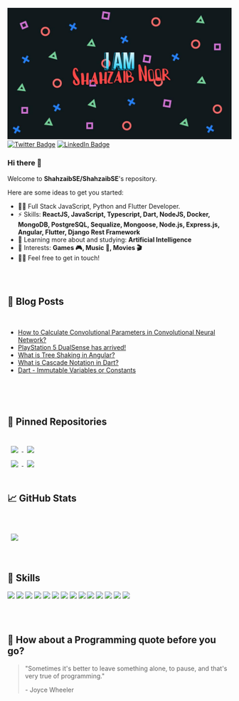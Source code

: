 
![Shahzaib Noor Banner](./playstation-buttons-background.jpg)
[![Twitter Badge](https://img.shields.io/badge/Twitter-Profile-informational?style=flat&logo=twitter&logoColor=white&color=1CA2F1)](https://twitter.com/ShahzaibNoor1)
[![LinkedIn Badge](https://img.shields.io/badge/LinkedIn-Profile-informational?style=flat&logo=linkedin&logoColor=white&color=0D76A8)](https://www.linkedin.com/in/shahzaib-noor-0a1b71b4/)

### Hi there 👋

Welcome to **ShahzaibSE/ShahzaibSE**'s repository.

Here are some ideas to get you started:

- 👨‍💻 Full Stack JavaScript, Python and Flutter Developer.
- ⚡ Skills: **ReactJS, JavaScript, Typescript, Dart, NodeJS, Docker, MongoDB, PostgreSQL, Sequalize, Mongoose, Node.js, Express.js, Angular, Flutter, Django Rest Framework**
- 🌱 Learning more about and studying: **Artificial Intelligence**
- 💜 Interests: **Games 🎮, Music 🎵, Movies 🎬**
- 👋🏻 Feel free to get in touch!

<br/>
<br/>

## 📝 Blog Posts

<br>

<!-- BLOG-POST-LIST:START -->
- [How to Calculate Convolutional Parameters in Convolutional Neural Network?](https://medium.com/@shahzaibnoor40/the-convolution-parameters-calculation-b2394da8dd59)
- [PlayStation 5 DualSense has arrived!](https://medium.com/@shahzaibnoor40/playstation-5-controller-has-arrived-771ca25640f1)
- [What is Tree Shaking in Angular?](https://medium.com/@shahzaibnoor40/this-is-a-new-and-exciting-day-as-angular-enthusiast-because-angular-9-has-been-released-with-ivy-6abb1e3cbfa0)
- [What is Cascade Notation in Dart?](https://dev.to/shahzaibnoordev/dart-cascade-notation-3hhg)
- [Dart - Immutable Variables or Constants](https://dev.to/shahzaibnoordev/dart-immutable-variables-or-constants-312d)
<!-- BLOG-POST-LIST:END -->

<br/>
<br/>

<br>

## 📌 Pinned Repositories

<br>

<a href="https://github.com/ShahzaibSE/flutter-todo-app-shahzaib-noor.git">
  <img align="center" style="margin:0.5rem" src="https://github-readme-stats.vercel.app/api/pin/?username=ShahzaibSE&repo=flutter-todo-app-shahzaib-noor&title_color=ffffff&text_color=c9cacc&icon_color=4AB197&bg_color=1A2B34" />
</a>

<a href="https://github.com/ShahzaibSE/news-app-prequisite-hackathon-app.git">
  <img align="center" style="margin:0.5rem" src="https://github-readme-stats.vercel.app/api/pin/?username=ShahzaibSE&repo=news-prequisite-hackathon-app&title_color=ffffff&text_color=c9cacc&icon_color=4AB197&bg_color=1A2B34" />
</a>

<br>

<a href="https://github.com/ShahzaibSE/flutter-calculator-shahzaib-noor.git">
  <img align="center" style="margin:0.5rem" src="https://github-readme-stats.vercel.app/api/pin/?username=ShahzaibSE&repo=flutter-calculator-shahzaib-noor&title_color=ffffff&text_color=c9cacc&icon_color=4AB197&bg_color=1A2B34" />
</a>

<a href="https://github.com/ShahzaibSE/COVID-19-Tracker-App.git">
  <img align="center" style="margin:0.5rem" src="https://github-readme-stats.vercel.app/api/pin/?username=ShahzaibSE&repo=COVID-19-Tracker-App&title_color=ffffff&text_color=c9cacc&icon_color=4AB197&bg_color=1A2B34" />
</a>


<br/>
<br/>

## &#x1f4c8; GitHub Stats

<br/>
<br/>

<a href="https://github.com/braydoncoyer">
  <img align="center" style="margin:0.5rem" src="https://github-readme-stats.vercel.app/api/top-langs/?username=ShahzaibSE&hide=html,css&title_color=ffffff&text_color=c9cacc&icon_color=4AB197&bg_color=1A2B34" />
</a>

<br/>
<br/>
<br/>

## 💼 Skills
![](https://img.shields.io/badge/Code-Angular-informational?style=flat&logo=angular&logoColor=white&color=4AB197)
![](https://img.shields.io/badge/Code-Flutter-informational?style=flat&logo=flutter&logoColor=white&color=4AB197)
![](https://img.shields.io/badge/Code-React-informational?style=flat&logo=react&logoColor=white&color=4AB197)
![](https://img.shields.io/badge/Code-Redux-informational?style=flat&logo=Redux&logoColor=white&color=4AB197)
![](https://img.shields.io/badge/Code-JavaScript-informational?style=flat&logo=JavaScript&logoColor=white&color=4AB197)
![](https://img.shields.io/badge/Code-TypeScript-informational?style=flat&logo=TypeScript&logoColor=white&color=4AB197)
![](https://img.shields.io/badge/Code-Python-informational?style=flat&logo=c-sharp&logoColor=white&color=4AB197)
![](https://img.shields.io/badge/Code-TypeScript-informational?style=flat&logo=TypeScript&logoColor=white&color=4AB197)
![](https://img.shields.io/badge/Code-Dart-informational?style=flat&logo=Dart&logoColor=white&color=4AB197)
![](https://img.shields.io/badge/Code-NodeJS-informational?style=flat&logo=NodeJS&logoColor=white&color=4AB197)
![](https://img.shields.io/badge/Code-ExpressJS-informational?style=flat&logo=ExpressJS&logoColor=white&color=4AB197)
![](https://img.shields.io/badge/Code-MongoDB-informational?style=flat&logo=MongoDB&logoColor=white&color=4AB197)
![](https://img.shields.io/badge/Code-PostgreSQL-informational?style=flat&logo=PostgreSQL&logoColor=white&color=4AB197)
![](https://img.shields.io/badge/Code-Docker-informational?style=flat&logo=Docker&logoColor=white&color=4AB197)

<br/>
<br/>

## 📣 How about a Programming quote before you go?

> "Sometimes it's better to leave something alone, to pause, and that's very true of programming."
>
> <p>- Joyce Wheeler</p>


